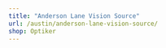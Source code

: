 ```yaml
---
title: "Anderson Lane Vision Source"
url: /austin/anderson-lane-vision-source/
shop: Optiker
---
```

